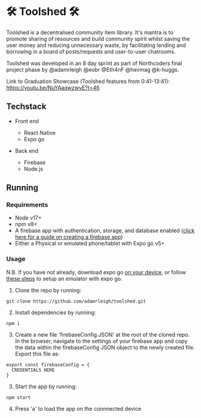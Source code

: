 # 🛠 Toolshed 🛠


Toolshed is a decentralised community item library. It's mantra is to promote sharing of resources and build community spirit whilst saving the user money and reducing unnecessary waste, by facilitating lending and borrowing in a board of posts/requests and user-to-user chatrooms.

Toolshed was developed in an 8 day sprint as part of Northcoders final project phase by @adamrleigh @eobr @Eth4nF @hevmag @k-huggs.

Link to Graduation Showcase (Toolshed features from 0:41-13:41): https://youtu.be/NuYAaqwzwyE?t=46 


## Techstack

- Front end
  - React Native
  - Expo go

- Back end
  - Firebase
  - Node.js  

## Running

### Requirements

- Node v17+
- npm v8+
- A firebase app with authentication, storage, and database enabled ([click here for a guide on creating a firebase app](https://firebase.google.com/docs/web/setup?continue=https%3A%2F%2Ffirebase.google.com%2Flearn%2Fpathways%2Ffirebase-web%23article-https%3A%2F%2Ffirebase.google.com%2Fdocs%2Fweb%2Fsetup))
- Either a Physical or emulated phone/tablet with Expo go v5+

### Usage

N.B. If you have not already, download expo go [on your device](https://expo.dev/expo-go), or follow [these steps](https://docs.expo.dev/workflow/android-studio-emulator/) to setup an emulator with expo go.

1. Clone the repo by running:
```
git clone https://github.com/adamrleigh/toolshed.git
```

2. Install dependencies by running: 
```
npm i
```

3. Create a new file 'firebaseConfig.JSON' at the root of the cloned repo. 
In the browser, navigate to the settings of your firebase app and copy the data within the firebaseConfig JSON object to the newly created file. Export this file as:

```
export const firebaseConfig = {
  CREDENTIALS HERE
}
```

3. Start the app by running:
```
npm start
```

4. Press 'a' to load the app on the connnected device
